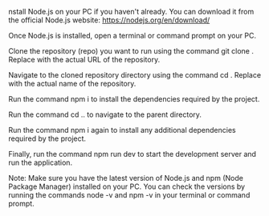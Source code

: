nstall Node.js on your PC if you haven't already. You can download it from the official Node.js website: https://nodejs.org/en/download/

Once Node.js is installed, open a terminal or command prompt on your PC.

Clone the repository (repo) you want to run using the command git clone <repository-url>. Replace <repository-url> with the actual URL of the repository.

Navigate to the cloned repository directory using the command cd <repository-name>. Replace <repository-name> with the actual name of the repository.

Run the command npm i to install the dependencies required by the project.

Run the command cd .. to navigate to the parent directory.

Run the command npm i again to install any additional dependencies required by the project.

Finally, run the command npm run dev to start the development server and run the application.

Note: Make sure you have the latest version of Node.js and npm (Node Package Manager) installed on your PC. You can check the versions by running the commands node -v and npm -v in your terminal or command prompt.
